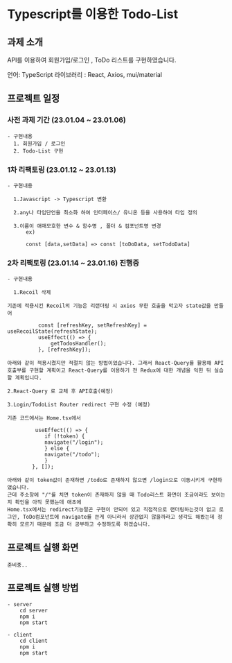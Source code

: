 # Typescript를 이용한 Todo-List

## 과제 소개

API를 이용하여 회원가입/로그인 , ToDo 리스트를 구현하였습니다.

언어: TypeScript
라이브러리 : React, Axios, mui/material

## 프로젝트 일정

### 사전 과제 기간 (23.01.04 ~ 23.01.06)

    - 구현내용
      1. 회원가입 / 로그인
      2. Todo-List 구현

### 1차 리팩토링 (23.01.12 ~ 23.01.13)

    - 구현내용

      1.Javascript -> Typescript 변환

      2.any나 타입단언을 최소화 하여 인터페이스/ 유니온 등을 사용하여 타입 정의

      3.이름이 애매모호한 변수 & 함수명 , 폴더 & 컴포넌트명 변경
          ex)

          const [data,setData] => const [toDoData, setTodoData]

### 2차 리팩토링 (23.01.14 ~ 23.01.16) 진행중

    - 구현내용

      1.Recoil 삭제

    기존에 적용시킨 Recoil의 기능은 리랜더링 시 axios 무한 호출을 막고자 state값을 만들어

              const [refreshKey, setRefreshKey] = useRecoilState(refreshState);
              useEffect(() => {
                  getTodosHandler();
              }, [refreshKey]);

    아래와 같이 적용시켰지만 적절치 않는 방법이었습니다. 그래서 React-Query를 활용해 API 호출부를 구현할 계획이고 React-Query를 이용하기 전 Redux에 대한 개념을 익힌 뒤 실습할 계획입니다.

    2.React-Query 로 교체 후 API호출(예정)

    3.Login/TodoList Router redirect 구현 수정 (예정)

    기존 코드에서는 Home.tsx에서

             useEffect(() => {
                if (!token) {
                navigate("/login");
                } else {
                navigate("/todo");
                }
            }, []);

    아래와 같이 token값이 존재하면 /todo로 존재하지 않으면 /login으로 이동시키게 구현하였습니다.
    근데 주소창에 "/"를 치면 token이 존재하지 않을 때 Todo리스트 화면이 조금이라도 보이는지 확인을 아직 못했는데 애초에
    Home.tsx에서는 redirect기능말곤 구현이 안되어 있고 직접적으로 랜더링하는것이 없고 로그인, ToDo컴포넌트에 navigate를 쓴게 아니라서 상관없지 않을까라고 생각도 해봤는데 정확히 모르기 때문에 조금 더 공부하고 수정하도록 하겠습니다.

## 프로젝트 실행 화면

    준비중..

## 프로젝트 실행 방법

    - server
        cd server
        npm i
        npm start

    - client
        cd client
        npm i
        npm start

